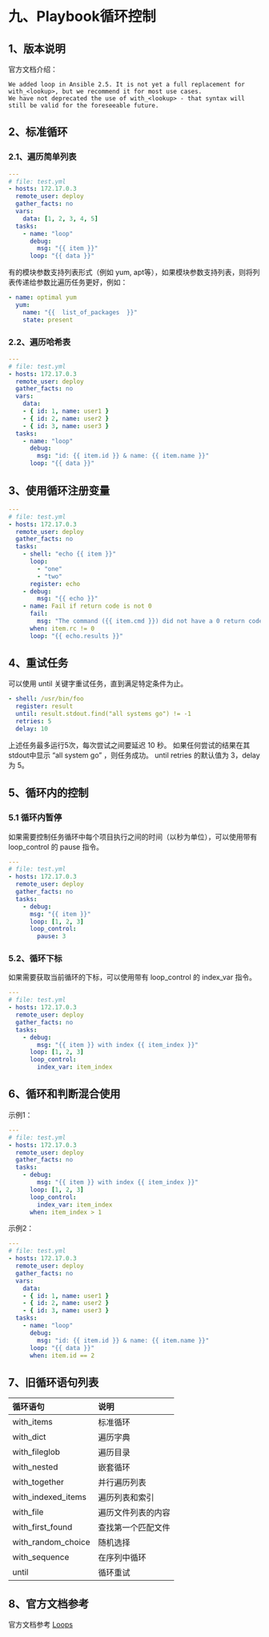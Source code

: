 # 九、Playbook循环控制

## 1、版本说明

官方文档介绍：

```output
We added loop in Ansible 2.5. It is not yet a full replacement for with_<lookup>, but we recommend it for most use cases.
We have not deprecated the use of with_<lookup> - that syntax will still be valid for the foreseeable future.
```

## 2、标准循环

### 2.1、遍历简单列表

```yml
---
# file: test.yml
- hosts: 172.17.0.3
  remote_user: deploy
  gather_facts: no
  vars:
    data: [1, 2, 3, 4, 5]
  tasks:
    - name: "loop"
      debug:
        msg: "{{ item }}"
      loop: "{{ data }}"
```

有的模块参数支持列表形式（例如 yum, apt等），如果模块参数支持列表，则将列表传递给参数比遍历任务更好，例如：

```yml
- name: optimal yum
  yum:
    name: "{{  list_of_packages  }}"
    state: present
```

### 2.2、遍历哈希表

```yml
---
# file: test.yml
- hosts: 172.17.0.3
  remote_user: deploy
  gather_facts: no
  vars:
    data:
    - { id: 1, name: user1 }
    - { id: 2, name: user2 }
    - { id: 3, name: user3 }
  tasks:
    - name: "loop"
      debug:
        msg: "id: {{ item.id }} & name: {{ item.name }}"
      loop: "{{ data }}"
```

## 3、使用循环注册变量

```yml
---
# file: test.yml
- hosts: 172.17.0.3
  remote_user: deploy
  gather_facts: no
  tasks:
    - shell: "echo {{ item }}"
      loop:
        - "one"
        - "two"
      register: echo
    - debug:
        msg: "{{ echo }}"
    - name: Fail if return code is not 0
      fail:
        msg: "The command ({{ item.cmd }}) did not have a 0 return code"
      when: item.rc != 0
      loop: "{{ echo.results }}"
```

## 4、重试任务

可以使用 until 关键字重试任务，直到满足特定条件为止。

```yml
- shell: /usr/bin/foo
  register: result
  until: result.stdout.find("all systems go") != -1
  retries: 5
  delay: 10
```

上述任务最多运行5次，每次尝试之间要延迟 10 秒。
如果任何尝试的结果在其stdout中显示 “all system go” ，则任务成功。
until retries 的默认值为 3，delay 为 5。

## 5、循环内的控制

### 5.1 循环内暂停

如果需要控制任务循环中每个项目执行之间的时间（以秒为单位），可以使用带有 loop_control 的 pause 指令。

```yml
---
# file: test.yml
- hosts: 172.17.0.3
  remote_user: deploy
  gather_facts: no
  tasks:
    - debug:
      msg: "{{ item }}"
      loop: [1, 2, 3]
      loop_control:
        pause: 3
```

### 5.2、循环下标

如果需要获取当前循环的下标，可以使用带有 loop_control 的 index_var 指令。

```yml
---
# file: test.yml
- hosts: 172.17.0.3
  remote_user: deploy
  gather_facts: no
  tasks:
    - debug:
        msg: "{{ item }} with index {{ item_index }}"
      loop: [1, 2, 3]
      loop_control:
        index_var: item_index
```

## 6、循环和判断混合使用

示例1：

```yml
---
# file: test.yml
- hosts: 172.17.0.3
  remote_user: deploy
  gather_facts: no
  tasks:
    - debug:
        msg: "{{ item }} with index {{ item_index }}"
      loop: [1, 2, 3]
      loop_control:
        index_var: item_index
      when: item_index > 1
```

示例2：

```yml
---
# file: test.yml
- hosts: 172.17.0.3
  remote_user: deploy
  gather_facts: no
  vars:
    data:
    - { id: 1, name: user1 }
    - { id: 2, name: user2 }
    - { id: 3, name: user3 }
  tasks:
    - name: "loop"
      debug:
        msg: "id: {{ item.id }} & name: {{ item.name }}"
      loop: "{{ data }}"
      when: item.id == 2
```

## 7、旧循环语句列表

| 循环语句 | 说明 |
| :- | :- |
| with_items | 标准循环 |
| with_dict | 遍历字典 |
| with_fileglob | 遍历目录 |
| with_nested | 嵌套循环 |
| with_together | 并行遍历列表 |
| with_indexed_items | 遍历列表和索引 |
| with_file | 遍历文件列表的内容 |
| with_first_found | 查找第一个匹配文件 |
| with_random_choice | 随机选择 |
| with_sequence | 在序列中循环 |
| until | 循环重试 |

## 8、官方文档参考

官方文档参考 [Loops](https://docs.ansible.com/ansible/latest/user_guide/playbooks_loops.html#)
